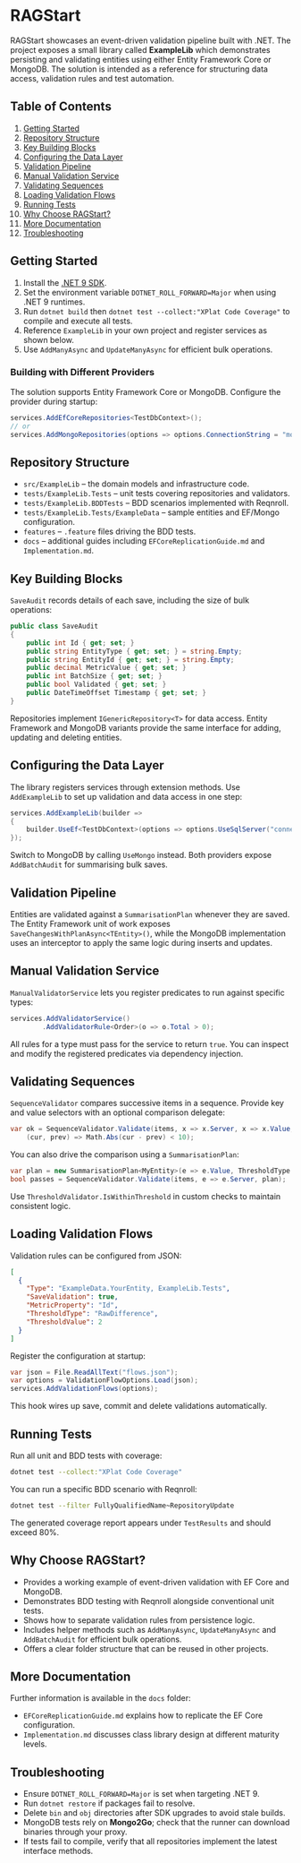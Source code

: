 # RAGStart

RAGStart showcases an event-driven validation pipeline built with .NET. The project exposes a small library called **ExampleLib** which demonstrates persisting and validating entities using either Entity Framework Core or MongoDB. The solution is intended as a reference for structuring data access, validation rules and test automation.

## Table of Contents
1. [Getting Started](#getting-started)
2. [Repository Structure](#repository-structure)
3. [Key Building Blocks](#key-building-blocks)
4. [Configuring the Data Layer](#configuring-the-data-layer)
5. [Validation Pipeline](#validation-pipeline)
6. [Manual Validation Service](#manual-validation-service)
7. [Validating Sequences](#validating-sequences)
8. [Loading Validation Flows](#loading-validation-flows)
9. [Running Tests](#running-tests)
10. [Why Choose RAGStart?](#why-choose-ragstart)
11. [More Documentation](#more-documentation)
12. [Troubleshooting](#troubleshooting)

## Getting Started
1. Install the [.NET&nbsp;9 SDK](https://dotnet.microsoft.com/en-us/download).
2. Set the environment variable `DOTNET_ROLL_FORWARD=Major` when using .NET 9 runtimes.
3. Run `dotnet build` then `dotnet test --collect:"XPlat Code Coverage"` to compile and execute all tests.
4. Reference `ExampleLib` in your own project and register services as shown below.
5. Use `AddManyAsync` and `UpdateManyAsync` for efficient bulk operations.

### Building with Different Providers
The solution supports Entity Framework Core or MongoDB. Configure the provider during startup:
```csharp
services.AddEfCoreRepositories<TestDbContext>();
// or
services.AddMongoRepositories(options => options.ConnectionString = "mongodb://localhost");
```

## Repository Structure
- `src/ExampleLib` – the domain models and infrastructure code.
- `tests/ExampleLib.Tests` – unit tests covering repositories and validators.
- `tests/ExampleLib.BDDTests` – BDD scenarios implemented with Reqnroll.
- `tests/ExampleLib.Tests/ExampleData` – sample entities and EF/Mongo configuration.
- `features` – `.feature` files driving the BDD tests.
- `docs` – additional guides including `EFCoreReplicationGuide.md` and `Implementation.md`.

## Key Building Blocks
`SaveAudit` records details of each save, including the size of bulk operations:
```csharp
public class SaveAudit
{
    public int Id { get; set; }
    public string EntityType { get; set; } = string.Empty;
    public string EntityId { get; set; } = string.Empty;
    public decimal MetricValue { get; set; }
    public int BatchSize { get; set; }
    public bool Validated { get; set; }
    public DateTimeOffset Timestamp { get; set; }
}
```
Repositories implement `IGenericRepository<T>` for data access. Entity Framework and MongoDB variants provide the same interface for adding, updating and deleting entities.

## Configuring the Data Layer
The library registers services through extension methods. Use `AddExampleLib` to set up validation and data access in one step:
```csharp
services.AddExampleLib(builder =>
{
    builder.UseEf<TestDbContext>(options => options.UseSqlServer("connection"));
});
```
Switch to MongoDB by calling `UseMongo` instead. Both providers expose `AddBatchAudit` for summarising bulk saves.

## Validation Pipeline
Entities are validated against a `SummarisationPlan` whenever they are saved. The Entity Framework unit of work exposes `SaveChangesWithPlanAsync<TEntity>()`, while the MongoDB implementation uses an interceptor to apply the same logic during inserts and updates.

## Manual Validation Service
`ManualValidatorService` lets you register predicates to run against specific types:
```csharp
services.AddValidatorService()
        .AddValidatorRule<Order>(o => o.Total > 0);
```
All rules for a type must pass for the service to return `true`. You can inspect and modify the registered predicates via dependency injection.

## Validating Sequences
`SequenceValidator` compares successive items in a sequence. Provide key and value selectors with an optional comparison delegate:
```csharp
var ok = SequenceValidator.Validate(items, x => x.Server, x => x.Value,
    (cur, prev) => Math.Abs(cur - prev) < 10);
```
You can also drive the comparison using a `SummarisationPlan`:
```csharp
var plan = new SummarisationPlan<MyEntity>(e => e.Value, ThresholdType.RawDifference, 5);
bool passes = SequenceValidator.Validate(items, e => e.Server, plan);
```
Use `ThresholdValidator.IsWithinThreshold` in custom checks to maintain consistent logic.

## Loading Validation Flows
Validation rules can be configured from JSON:
```json
[
  {
    "Type": "ExampleData.YourEntity, ExampleLib.Tests",
    "SaveValidation": true,
    "MetricProperty": "Id",
    "ThresholdType": "RawDifference",
    "ThresholdValue": 2
  }
]
```
Register the configuration at startup:
```csharp
var json = File.ReadAllText("flows.json");
var options = ValidationFlowOptions.Load(json);
services.AddValidationFlows(options);
```
This hook wires up save, commit and delete validations automatically.

## Running Tests
Run all unit and BDD tests with coverage:
```bash
dotnet test --collect:"XPlat Code Coverage"
```
You can run a specific BDD scenario with Reqnroll:
```bash
dotnet test --filter FullyQualifiedName~RepositoryUpdate
```
The generated coverage report appears under `TestResults` and should exceed 80%.

## Why Choose RAGStart?
- Provides a working example of event-driven validation with EF Core and MongoDB.
- Demonstrates BDD testing with Reqnroll alongside conventional unit tests.
- Shows how to separate validation rules from persistence logic.
- Includes helper methods such as `AddManyAsync`, `UpdateManyAsync` and `AddBatchAudit` for efficient bulk operations.
- Offers a clear folder structure that can be reused in other projects.

## More Documentation
Further information is available in the `docs` folder:
- `EFCoreReplicationGuide.md` explains how to replicate the EF Core configuration.
- `Implementation.md` discusses class library design at different maturity levels.

## Troubleshooting
- Ensure `DOTNET_ROLL_FORWARD=Major` is set when targeting .NET 9.
- Run `dotnet restore` if packages fail to resolve.
- Delete `bin` and `obj` directories after SDK upgrades to avoid stale builds.
- MongoDB tests rely on **Mongo2Go**; check that the runner can download binaries through your proxy.
- If tests fail to compile, verify that all repositories implement the latest interface methods.


